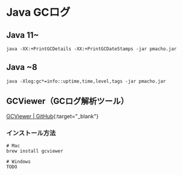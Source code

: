 # Java GCログ

## Java 11~
```shell
java -XX:+PrintGCDetails -XX:+PrintGCDateStamps -jar pmacho.jar
```

## Java ~8
```shell
java -Xlog:gc*=info::uptime,time,level,tags -jar pmacho.jar
```

## GCViewer（GCログ解析ツール）
[GCViewer \| GitHub](https://github.com/chewiebug/GCViewer){:target="_blank"}

### インストール方法
```shell
# Mac
brew install gcviewer

# Windows
TODO
```

